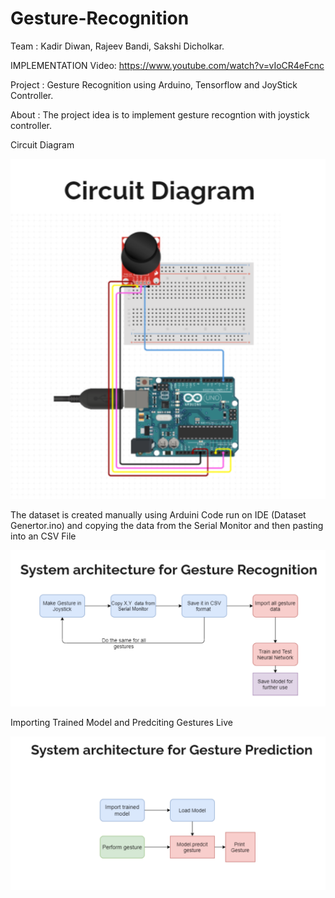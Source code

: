 # Gesture-Recognition
Team : 
  Kadir Diwan,
  Rajeev Bandi,
  Sakshi Dicholkar.


IMPLEMENTATION Video: https://www.youtube.com/watch?v=vIoCR4eFcnc

Project : Gesture Recognition using Arduino, Tensorflow and JoyStick Controller.

About : 
The project idea is to implement gesture recogntion with joystick controller.

Circuit Diagram

![Circuit](https://github.com/diwan-kadir/Gesture-Recognition/blob/master/outputs/Circuit.PNG)

The dataset is created manually using Arduini Code run on IDE (Dataset Genertor.ino) and copying the data from the Serial Monitor and then pasting into an CSV File

![GESTURE DATASET FLOWCHART](https://github.com/diwan-kadir/Gesture-Recognition/blob/master/outputs/archi_ges_recognition.PNG)

Importing Trained Model and Predciting Gestures Live

![GESTURE DATASET FLOWCHART](https://github.com/diwan-kadir/Gesture-Recognition/blob/master/outputs/archi_gesture.PNG)



